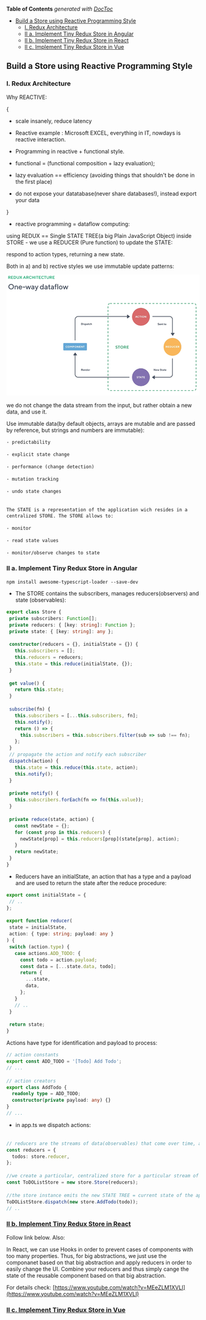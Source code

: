 <!-- START doctoc generated TOC please keep comment here to allow auto update -->
<!-- DON'T EDIT THIS SECTION, INSTEAD RE-RUN doctoc TO UPDATE -->
**Table of Contents**  *generated with [DocToc](https://github.com/thlorenz/doctoc)*

- [Build a Store using Reactive Programming Style](#build-a-store-using-reactive-programming-style)
  - [I. Redux Architecture](#i-redux-architecture)
  - [II a. Implement Tiny Redux Store in Angular](#ii-a-implement-tiny-redux-store-in-angular)
  - [II b. Implement Tiny Redux Store in React](#ii-b-implement-tiny-redux-store-in-react)
  - [II c. Implement Tiny Redux Store in Vue](#ii-c-implement-tiny-redux-store-in-vue)

<!-- END doctoc generated TOC please keep comment here to allow auto update -->

## Build a Store using Reactive Programming Style

### I. Redux Architecture

 Why REACTIVE:

{

 - scale insanely, reduce latency

 - Reactive example : Microsoft EXCEL, everything in IT, nowdays is reactive interaction.

 - Programming in reactive + functional style.

 - functional = (functional composition + lazy evaluation);

 - lazy evaluation == efficiency (avoiding things that shouldn't be done in the first place)

 - do not expose your datatabase(never share databases!), instead export your data

}

 - reactive programming = dataflow computing:
 
  using REDUX == Single STATE TREE(a big Plain JavaScript Object) inside STORE - we use a REDUCER (Pure function) to update the STATE:

respond to action types, returning a new state.

Both in a) and b) rective styles we use immutable update patterns: 

![One-way DataFlow Diagram](reactive-data-flow.png)

we do not change the data stream from the input, but rather obtain a new data, and use it.

Use immutable data(by default objects, arrays are mutable and are passed by reference, but strings and numbers are immutable):

    - predictability

    - explicit state change

    - performance (change detection)

    - mutation tracking

    - undo state changes


    The STATE is a representation of the application wich resides in a centralized STORE. The STORE allows to:

    - monitor

    - read state values

    - monitor/observe changes to state


### II a. Implement Tiny Redux Store in Angular

`npm install awesome-typescript-loader --save-dev`

 - The STORE contains the subscribers, manages reducers(observers) and state (observables):

 ```TypeScript
 export class Store {
  private subscribers: Function[];
  private reducers: { [key: string]: Function };
  private state: { [key: string]: any };

  constructor(reducers = {}, initialState = {}) {
    this.subscribers = [];
    this.reducers = reducers;
    this.state = this.reduce(initialState, {});
  }

  get value() {
    return this.state;
  }

  subscribe(fn) {
    this.subscribers = [...this.subscribers, fn];
    this.notify();
    return () => {
      this.subscribers = this.subscribers.filter(sub => sub !== fn);
    };
  }
  // propagate the action and notify each subscriber
  dispatch(action) {
    this.state = this.reduce(this.state, action);
    this.notify();
  }

  private notify() {
    this.subscribers.forEach(fn => fn(this.value));
  }

  private reduce(state, action) {
    const newState = {};
    for (const prop in this.reducers) {
      newState[prop] = this.reducers[prop](state[prop], action);
    }
    return newState;
  }
}
```
 - Reducers have an initialState, an action that has a type and a payload and are used to return the state after the reduce procedure:

 ```TypeScript
 export const initialState = {
  // ..
};

 export function reducer(
  state = initialState,
  action: { type: string; payload: any }
) {
  switch (action.type) {
    case actions.ADD_TODO: {
      const todo = action.payload;
      const data = [...state.data, todo];
      return {
        ...state,
        data,
      };
    }
    // ..
  }

  return state;
}
```

Actions have type for identification and payload to process:

```TypeScript
// action constants
export const ADD_TODO = '[Todo] Add Todo';
// ...

// action creators
export class AddTodo {
  readonly type = ADD_TODO;
  constructor(private payload: any) {}
}
// ...
```
 - in app.ts we dispatch actions:

```TypeScript

// reducers are the streams of data(observables) that come over time, after appling  some filters (reduce = a function that makes a switch = a filter to another stream of data = observable)
const reducers = {
  todos: store.reducer,
};

//we create a particular, centralized store for a particular stream of data 
const ToDOListStore = new store.Store(reducers);

//the store instance emits the new STATE TREE = current state of the app, after propagating the AddTodo action for the `todo` payload
ToDOListStore.dispatch(new store.AddTodo(todo));
// ..
```

### [II b. Implement Tiny Redux Store in React](./src/react-redux/README.md)
Follow link below. Also:

In React, we can use Hooks in order to prevent cases of components with too many properties. Thus, for big abstractions, we just use the componanet based on that big abstraction and apply reducers in order to easily change the UI. Combine your reducers and thus simply cange the state of the reusable component based on that big abstraction.

For details check: [https://www.youtube.com/watch?v=MEeZLM1XVLI](https://www.youtube.com/watch?v=MEeZLM1XVLI)

### [II c. Implement Tiny Redux Store in Vue](https://github.com/bitaemi/vue-firebase-real-time/blob/vue-redux-store/src/redux/README.md)

